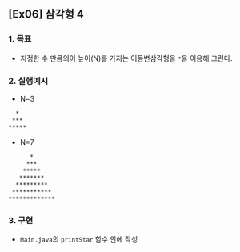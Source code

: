 ## [Ex06] 삼각형 4

### 1. 목표
* 지정한 수 만큼의이 높이(N)를 가지는 이등변삼각형을 `*`을 이용해 그린다.


### 2. 실행예시

* N=3

```
  *
 ***
*****
```

* N=7

```
      *
     ***
    *****
   *******
  *********
 ***********
*************
```


### 3. 구현
* `Main.java`의 `printStar` 함수 안에 작성
